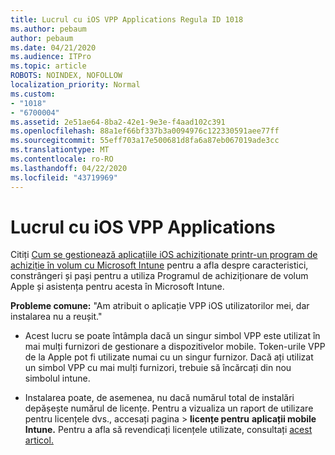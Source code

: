 ```yaml
---
title: Lucrul cu iOS VPP Applications Regula ID 1018
ms.author: pebaum
author: pebaum
ms.date: 04/21/2020
ms.audience: ITPro
ms.topic: article
ROBOTS: NOINDEX, NOFOLLOW
localization_priority: Normal
ms.custom:
- "1018"
- "6700004"
ms.assetid: 2e51ae64-8ba2-42e1-9e3e-f4aad102c391
ms.openlocfilehash: 88a1ef66bf337b3a0094976c122330591aee77ff
ms.sourcegitcommit: 55eff703a17e500681d8fa6a87eb067019ade3cc
ms.translationtype: MT
ms.contentlocale: ro-RO
ms.lasthandoff: 04/22/2020
ms.locfileid: "43719969"
---
```

# <a name="working-with-ios-vpp-applications"></a>Lucrul cu iOS VPP Applications

Citiți [Cum se gestionează aplicațiile iOS achiziționate printr-un program de achiziție în volum cu Microsoft Intune](https://docs.microsoft.com/intune/vpp-apps-ios) pentru a afla despre caracteristici, constrângeri și pași pentru a utiliza Programul de achiziționare de volum Apple și asistența pentru acesta în Microsoft Intune.
  
 **Probleme comune:** "Am atribuit o aplicație VPP iOS utilizatorilor mei, dar instalarea nu a reușit."
  
- Acest lucru se poate întâmpla dacă un singur simbol VPP este utilizat în mai mulți furnizori de gestionare a dispozitivelor mobile. Token-urile VPP de la Apple pot fi utilizate numai cu un singur furnizor. Dacă ați utilizat un simbol VPP cu mai mulți furnizori, trebuie să încărcați din nou simbolul intune.

- Instalarea poate, de asemenea, nu dacă numărul total de instalări depășește numărul de licențe. Pentru a vizualiza un raport de utilizare pentru licențele dvs., accesați pagina \> **licențe pentru** **aplicații mobile Intune.** Pentru a afla să revendicați licențele utilizate, consultați [acest articol.](https://docs.microsoft.com/intune/vpp-apps-ios#revoking-app-licenses-and-deleting-tokens)
